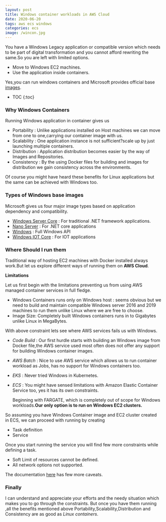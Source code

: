 ```yaml
---
layout: post
title: Windows container workloads in AWS Cloud
date: 2020-06-20
tags: aws ecs windows
categories: ecs
image: /wincon.jpg
---
```


You have a Windows Legacy application or compatible version which needs to be part of digital transformation and you cannot afford rewriting the same.So you are left with limited options.

- Move to Windows EC2 machines.
- Use the application inside containers.

Yes,you can run windows containers and Microsoft provides official base [images](https://docs.microsoft.com/en-us/virtualization/windowscontainers/manage-containers/container-base-images).

* TOC 
{:toc}

### Why Windows Containers

Running Windows application in container gives us 

- Portability : Unlike applications installed on Host machines we can move from one to one,carrying our container image with us.
- Scalability : One application instance is not sufficient?scale up by just launching multiple containers.
- Distribution : Application distribution becomes easier by the way of Images and Repositories.
- Consistency : By the using Docker files for building and images for distribution we gain consistency across the environments.

Of course you might have heard these benefits for Linux applications but the same can be achieved with Windows too.

### Types of Windows base images

Microsoft gives us  four major image types based on application dependency and compatibility.

- [Windows Server Core](https://hub.docker.com/_/microsoft-windows-servercore) : For traditional .NET framework applications.
- [Nano Server](https://hub.docker.com/_/microsoft-windows-nanoserver) : For .NET core applications
- [Windows](https://hub.docker.com/_/microsoft-windows) : Full Windows API
- [Windows IOT Core](https://hub.docker.com/_/microsoft-windows-iotcore) : For IOT applications

### Where Should I run them

Traditional way of hosting EC2 machines with Docker installed always work.But let us explore different ways of running them on **AWS Cloud**.

**Limitations**

Let us first begin with the limitations preventing us from using AWS managed container services in full fledge.

- Windows Containers runs only on Windows host : seems obvious but we need to build and maintain compatible Windows server 2016 and 2019 machines to run them unlike Linux where we are free to choose.
- Image Size: Completely built Windows containers runs in to Gigabytes unlike Linux in MegaBytes.

With above constraint lets see where AWS services fails us with Windows.

- *Code Build* : Our first hurdle starts with building an Windows image from Docker file,the AWS service used most often does not offer any support for building Windows container images.
  
- *AWS Batch* : Nice to use AWS service which allows us to run container workload as Jobs, has no support for Windows containers too.
  
- *EKS* : Never tried Windows in Kubernetes.
  
- *ECS* : You might have sensed limitations with Amazon Elastic Container Service too, yes it has its own constraints.

  Beginning with FARGATE, which is completely out of scope for Windows workloads.**Our only option is to run on Windows EC2 clusters.**


So assuming you have Windows Container image and EC2 cluster created in ECS, we can proceed with running by creating

- Task definition
- Service

Once you start running the service you will find few more constraints while defining a task.

- Soft Limit of resources cannot be defined.
- All network options not supported.

The documentation [here](https://docs.aws.amazon.com/AmazonECS/latest/developerguide/ECS_Windows.html) has few more caveats.




### Finally

I can understand and appreciate your efforts and the needy situation which makes you to go through the constraints.
But once you have them running ,all the benefits mentioned above Portability,Scalability,Distribution and Consistency are as good as *Linux containers*.

